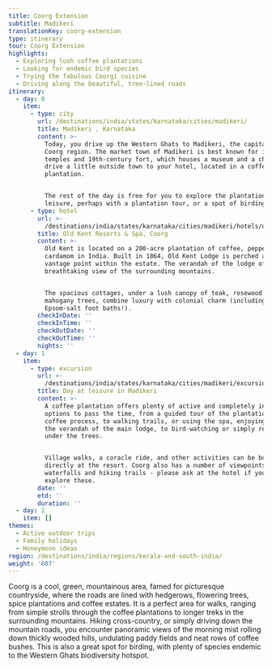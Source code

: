 ```yaml
---
title: Coorg Extension
subtitle: Madikeri
translationKey: coorg-extension
type: itinerary
tour: Coorg Extension
highlights:
  - Exploring lush coffee plantations
  - Looking for endemic bird species
  - Trying the fabulous Coorgi cuisine
  - Driving along the beautiful, tree-lined roads
itinerary:
  - day: 0
    item:
      - type: city
        url: /destinations/india/states/karnataka/cities/madikeri/
        title: Madikeri , Karnataka
        content: >-
          Today, you drive up the Western Ghats to Madikeri, the capital of the
          Coorg region. The market town of Madikeri is best known for its
          temples and 19th-century fort, which houses a museum and a chapel. You
          drive a little outside town to your hotel, located in a coffee
          plantation.


          The rest of the day is free for you to explore the plantation at
          leisure, perhaps with a plantation tour, or a spot of birding.
      - type: hotel
        url: >-
          /destinations/india/states/karnataka/cities/madikeri/hotels/old-kent-resorts-and-spa-coorg/
        title: Old Kent Resorts & Spa, Coorg
        content: >-
          Old Kent is located on a 200-acre plantation of coffee, pepper and
          cardamom in India. Built in 1864, Old Kent Lodge is perched at a
          vantage point within the estate. The verandah of the lodge offers a
          breathtaking view of the surrounding mountains.


          The spacious cottages, under a lush canopy of teak, rosewood and
          mahogany trees, combine luxury with colonial charm (including fitted
          Epsom-salt foot baths!).
        checkInDate: ''
        checkInTime: ''
        checkOutDate: ''
        checkOutTime: ''
        nights: ''
  - day: 1
    item:
      - type: excursion
        url: >-
          /destinations/india/states/karnataka/cities/madikeri/excursions/day-at-leisure-at-old-kent/
        title: Day at leisure in Madikeri
        content: >-
          A coffee plantation offers plenty of active and completely inactive
          options to pass the time, from a guided tour of the plantation and the
          coffee process, to walking trails, or using the spa, enjoying a cup on
          the verandah of the main lodge, to bird-watching or simply reading
          under the trees.


          Village walks, a coracle ride, and other activities can be booked
          directly at the resort. Coorg also has a number of viewpoints,
          waterfalls and hiking trails - please ask at the hotel if you wish to
          explore these.
        date: ''
        etd: ''
        duration: ''
  - day: 2
    item: []
themes:
  - Active outdoor trips
  - Family holidays
  - Honeymoon ideas
region: /destinations/india/regions/kerala-and-south-india/
weight: '607'
---
```

Coorg is a cool, green, mountainous area, famed for picturesque countryside, where the roads are lined with hedgerows, flowering trees, spice plantations and coffee estates. It is a perfect area for walks, ranging from simple strolls through the coffee plantations to longer treks in the surrounding mountains. Hiking cross-country, or simply driving down the mountain roads, you encounter panoramic views of the morning mist rolling down thickly wooded hills, undulating paddy fields and neat rows of coffee bushes. This is also a great spot for birding, with plenty of species endemic to the Western Ghats biodiversity hotspot.

